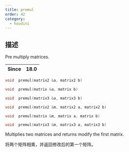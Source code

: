 ```yaml
---
title: premul
order: 42
category:
  - houdini
---
```

    
## 描述

Pre multiply matrices.

| Since | 18.0 |
| ----- | ---- |

```c
void  premul(matrix2 &a, matrix2 b)
```

```c
void  premul(matrix &a, matrix b)
```

```c
void  premul(matrix3 &a, matrix3 b)
```

```c
void  premul(matrix2 &m, matrix2 a, matrix2 b)
```

```c
void  premul(matrix &m, matrix a, matrix b)
```

```c
void  premul(matrix3 &m, matrix3 a, matrix3 b)
```

Multiplies two matrices and returns modify the first matrix.

将两个矩阵相乘，并返回修改后的第一个矩阵。
